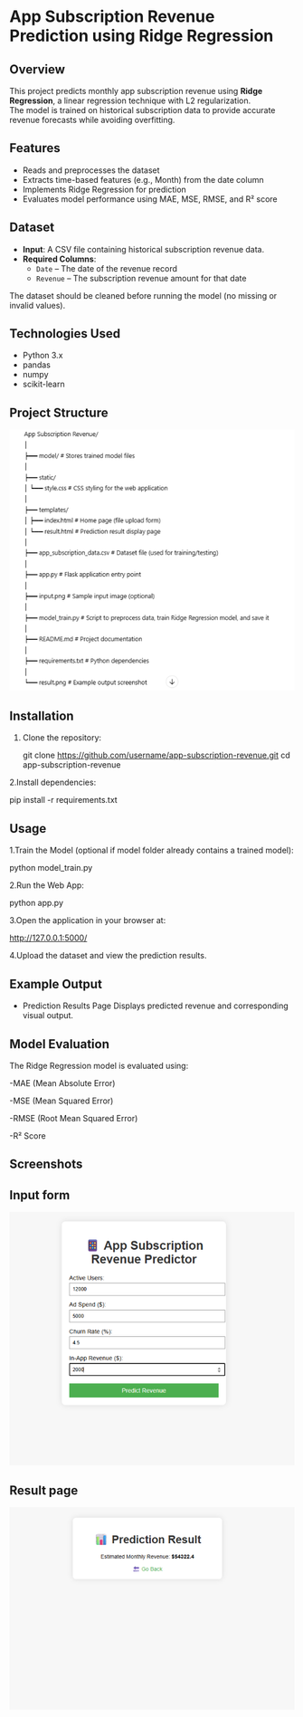 
# App Subscription Revenue Prediction using Ridge Regression

## Overview
This project predicts monthly app subscription revenue using **Ridge Regression**, a linear regression technique with L2 regularization.  
The model is trained on historical subscription data to provide accurate revenue forecasts while avoiding overfitting.

## Features
- Reads and preprocesses the dataset  
- Extracts time-based features (e.g., Month) from the date column  
- Implements Ridge Regression for prediction  
- Evaluates model performance using MAE, MSE, RMSE, and R² score

## Dataset
- **Input**: A CSV file containing historical subscription revenue data.  
- **Required Columns**:
  - `Date` – The date of the revenue record  
  - `Revenue` – The subscription revenue amount for that date  

The dataset should be cleaned before running the model (no missing or invalid values).

## Technologies Used
- Python 3.x  
- pandas  
- numpy  
- scikit-learn  

## Project Structure

![structure](image.png)

## Installation
1. Clone the repository:

   git clone https://github.com/username/app-subscription-revenue.git
   cd app-subscription-revenue

2.Install dependencies:

pip install -r requirements.txt
## Usage
1.Train the Model (optional if model folder already contains a trained model):

python model_train.py

2.Run the Web App:

python app.py

3.Open the application in your browser at:

http://127.0.0.1:5000/

4.Upload the dataset and view the prediction results.

## Example Output
- Prediction Results Page
Displays predicted revenue and corresponding visual output.

## Model Evaluation
The Ridge Regression model is evaluated using:

-MAE (Mean Absolute Error)

-MSE (Mean Squared Error)

-RMSE (Root Mean Squared Error)

-R² Score

## Screenshots

## Input form

![input](input.png)

## Result page

![result](result.png)
